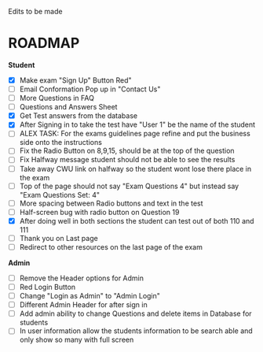 Edits to be made
# ROADMAP
**Student**
* [X] Make exam "Sign Up" Button Red"
* [ ] Email Conformation Pop up in "Contact Us"
* [ ] More Questions in FAQ
* [ ] Questions and Answers Sheet
* [X] Get Test answers from the database
* [x] After Signing in to take the test have "User 1" be the name of the student
* [ ] ALEX TASK: For the exams guidelines page refine and put the business side onto the instructions
* [ ] Fix the Radio Button on 8,9,15, should be at the top of the question
* [ ] Fix Halfway message student should not be able to see the results
* [ ] Take away CWU link on halfway so the student wont lose there place in the exam
* [ ] Top of the page should not say "Exam Questions 4" but instead say "Exam Questions Set: 4"
* [ ] More spacing between Radio buttons and text in the test
* [ ] Half-screen bug with radio button on Question 19
* [x] After doing well in both sections the student can test out of both 110 and 111
* [ ] Thank you on Last page
* [ ] Redirect to other resources on the last page of the exam

**Admin**
* [ ] Remove the Header options for Admin
* [ ] Red Login Button
* [ ] Change "Login as Admin" to "Admin Login"
* [ ] Different Admin Header for after sign in
* [ ] Add admin ability to change Questions and delete items in Database for students
* [ ] In user information allow the students information to be search able and only show so many with full screen
